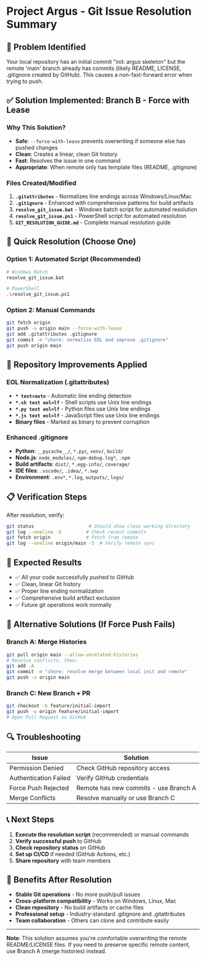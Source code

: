 # Project Argus - Git Issue Resolution Summary

## 🚨 Problem Identified

Your local repository has an initial commit "init: argus skeleton" but the remote 'main' branch already has commits (likely README, LICENSE, .gitignore created by GitHub). This causes a non-fast-forward error when trying to push.

## ✅ Solution Implemented: Branch B - Force with Lease

### Why This Solution?

- **Safe**: `--force-with-lease` prevents overwriting if someone else has pushed changes
- **Clean**: Creates a linear, clean Git history
- **Fast**: Resolves the issue in one command
- **Appropriate**: When remote only has template files (README, .gitignore)

### Files Created/Modified

1. **`.gitattributes`** - Normalizes line endings across Windows/Linux/Mac
2. **`.gitignore`** - Enhanced with comprehensive patterns for build artifacts
3. **`resolve_git_issue.bat`** - Windows batch script for automated resolution
4. **`resolve_git_issue.ps1`** - PowerShell script for automated resolution
5. **`GIT_RESOLUTION_GUIDE.md`** - Complete manual resolution guide

## 🚀 Quick Resolution (Choose One)

### Option 1: Automated Script (Recommended)

```bash
# Windows Batch
resolve_git_issue.bat

# PowerShell
.\resolve_git_issue.ps1
```

### Option 2: Manual Commands

```bash
git fetch origin
git push -u origin main --force-with-lease
git add .gitattributes .gitignore
git commit -m "chore: normalize EOL and improve .gitignore"
git push origin main
```

## 🔧 Repository Improvements Applied

### EOL Normalization (.gitattributes)

- **`* text=auto`** - Automatic line ending detection
- **`*.sh text eol=lf`** - Shell scripts use Unix line endings
- **`*.py text eol=lf`** - Python files use Unix line endings
- **`*.js text eol=lf`** - JavaScript files use Unix line endings
- **Binary files** - Marked as binary to prevent corruption

### Enhanced .gitignore

- **Python**: `__pycache__/`, `*.pyc`, `venv/`, `build/`
- **Node.js**: `node_modules/`, `npm-debug.log*`, `.npm`
- **Build artifacts**: `dist/`, `*.egg-info/`, `coverage/`
- **IDE files**: `.vscode/`, `.idea/`, `*.swp`
- **Environment**: `.env*`, `*.log`, `outputs/`, `logs/`

## 📋 Verification Steps

After resolution, verify:

```bash
git status                    # Should show clean working directory
git log --oneline -5         # Check recent commits
git fetch origin             # Fetch from remote
git log --oneline origin/main -5  # Verify remote sync
```

## 🎯 Expected Results

- ✅ All your code successfully pushed to GitHub
- ✅ Clean, linear Git history
- ✅ Proper line ending normalization
- ✅ Comprehensive build artifact exclusion
- ✅ Future git operations work normally

## 🚨 Alternative Solutions (If Force Push Fails)

### Branch A: Merge Histories

```bash
git pull origin main --allow-unrelated-histories
# Resolve conflicts, then:
git add -A
git commit -m "chore: resolve merge between local init and remote"
git push -u origin main
```

### Branch C: New Branch + PR

```bash
git checkout -b feature/initial-import
git push -u origin feature/initial-import
# Open Pull Request on GitHub
```

## 🔍 Troubleshooting

| Issue | Solution |
|-------|----------|
| Permission Denied | Check GitHub repository access |
| Authentication Failed | Verify GitHub credentials |
| Force Push Rejected | Remote has new commits - use Branch A |
| Merge Conflicts | Resolve manually or use Branch C |

## 📞 Next Steps

1. **Execute the resolution script** (recommended) or manual commands
2. **Verify successful push** to GitHub
3. **Check repository status** on GitHub
4. **Set up CI/CD** if needed (GitHub Actions, etc.)
5. **Share repository** with team members

## 🎉 Benefits After Resolution

- **Stable Git operations** - No more push/pull issues
- **Cross-platform compatibility** - Works on Windows, Linux, Mac
- **Clean repository** - No build artifacts or cache files
- **Professional setup** - Industry-standard .gitignore and .gitattributes
- **Team collaboration** - Others can clone and contribute easily

---

**Note**: This solution assumes you're comfortable overwriting the remote README/LICENSE files. If you need to preserve specific remote content, use Branch A (merge histories) instead.
